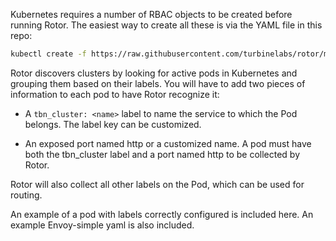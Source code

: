 Kubernetes requires a number of RBAC objects to be created before running Rotor. The easiest way to create all these is via the YAML file in this repo:

``` bash
kubectl create -f https://raw.githubusercontent.com/turbinelabs/rotor/master/examples/kubernetes/kubernetes-rotor.yaml
```
Rotor discovers clusters by looking for active pods in Kubernetes and grouping them based on their labels. You will have to add two pieces of information to each pod to have Rotor recognize it:

- A `tbn_cluster: <name>` label to name the service to which the Pod belongs. The label key can be customized.

- An exposed port named http or a customized name. A pod must have both the tbn_cluster label and a port named http to be collected by Rotor.

Rotor will also collect all other labels on the Pod, which can be used for routing.

An example of a pod with labels correctly configured is included here. An example Envoy-simple yaml is also included.
